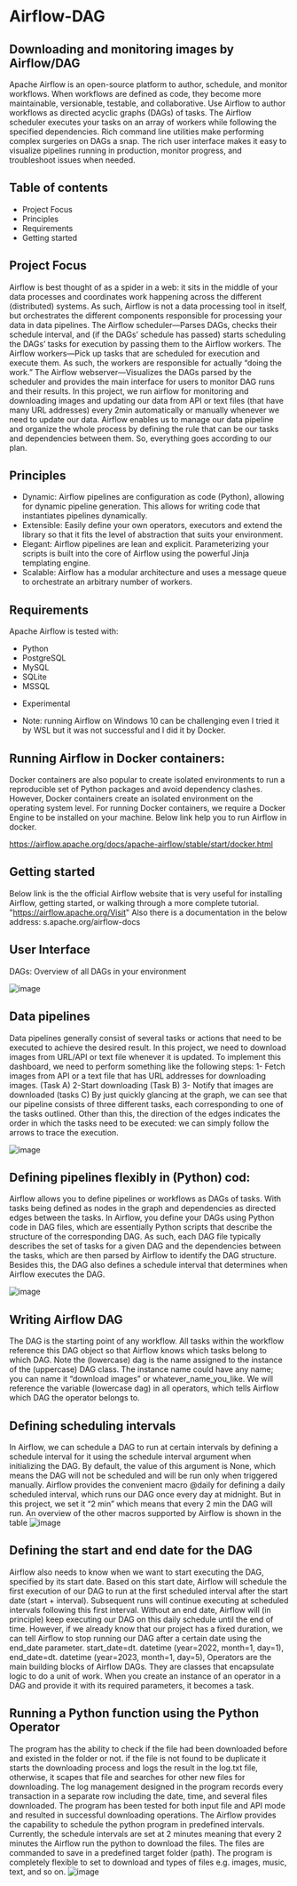 # Airflow-DAG
## Downloading and monitoring images by Airflow/DAG
Apache Airflow is an open-source platform to author, schedule, and monitor workflows.
When workflows are defined as code, they become more maintainable, versionable, testable, and collaborative.
Use Airflow to author workflows as directed acyclic graphs (DAGs) of tasks. The Airflow scheduler executes your tasks on an array of workers while following the specified dependencies. Rich command line utilities make performing complex surgeries on DAGs a snap. The rich user interface makes it easy to visualize pipelines running in production, monitor progress, and troubleshoot issues when needed.
## Table of contents

- Project Focus
- Principles
- Requirements
- Getting started
## Project Focus
Airflow is best thought of as a spider in a web: it sits in the middle of your data processes and coordinates work happening across the different (distributed) systems. As such, Airflow is not a data processing tool in itself, but orchestrates the different components responsible for processing your data in data pipelines.
The Airflow scheduler—Parses DAGs, checks their schedule interval, and (if the DAGs’ schedule has passed) starts scheduling the DAGs’ tasks for execution by passing them to the Airflow workers.  The Airflow workers—Pick up tasks that are scheduled for execution and execute them. As such, the workers are responsible for actually “doing the work.”  The Airflow webserver—Visualizes the DAGs parsed by the scheduler and provides the main interface for users to monitor DAG runs and their results.
In this project, we run airflow for monitoring and downloading images and updating our data from API or text files (that have many URL addresses) every 2min automatically or manually whenever we need to update our data. Airflow enables us to manage our data pipeline and organize the whole process by defining the rule that can be our tasks and dependencies between them. So, everything goes according to our plan.

## Principles
- Dynamic: Airflow pipelines are configuration as code (Python), allowing for dynamic pipeline generation. This allows for writing code that instantiates pipelines dynamically.
- Extensible: Easily define your own operators, executors and extend the library so that it fits the level of abstraction that suits your environment.
- Elegant: Airflow pipelines are lean and explicit. Parameterizing your scripts is built into the core of Airflow using the powerful Jinja templating engine.
- Scalable: Airflow has a modular architecture and uses a message queue to orchestrate an arbitrary number of workers.
## Requirements
Apache Airflow is tested with:
- Python		
- PostgreSQL
- MySQL	
- SQLite	
- MSSQL	
* Experimental
- Note: running Airflow on Windows 10 can be challenging even I tried it by WSL but it was not successful and I did it by Docker.



## Running Airflow in Docker containers:
Docker containers are also popular to create isolated environments to run a reproducible set of Python packages and avoid dependency clashes. However, Docker containers create an isolated environment on the operating system level. For running Docker containers, we require a Docker Engine to be installed on your machine. Below link help you to run Airflow in docker.
 
https://airflow.apache.org/docs/apache-airflow/stable/start/docker.html

## Getting started
Below link is the the official Airflow website that is very useful for installing Airflow, getting started, or walking through a more complete tutorial.
"https://airflow.apache.org/Visit" 
Also there is a documentation in the below address:
s.apache.org/airflow-docs
 
 ## User Interface
DAGs: Overview of all DAGs in your environment

![image](https://user-images.githubusercontent.com/93762108/171958386-5b731384-ef32-4539-8e58-9e9b1e8de865.png)


## Data pipelines
Data pipelines generally consist of several tasks or actions that need to be executed to achieve the desired result. In this project, we need to download images from URL/API or text file whenever it is updated. To implement this dashboard, we need to perform something like the following steps: 
1- Fetch images from API or a text file that has URL addresses for downloading images. (Task A)
2-Start downloading (Task B)
3- Notify that images are downloaded (tasks C)
By just quickly glancing at the graph, we can see that our pipeline consists of three different tasks, each corresponding to one of the tasks outlined. Other than this, the direction of the edges indicates the order in which the tasks need to be executed: we can simply follow the arrows to trace the execution.

![image](https://user-images.githubusercontent.com/93762108/171960113-d6f4da11-6c3d-47fd-bfcd-3ad027b2deba.png)


## Defining pipelines flexibly in (Python) cod:
Airflow allows you to define pipelines or workflows as DAGs of tasks. With tasks being defined as nodes in the graph and dependencies as directed edges between the tasks. In Airflow, you define your DAGs using Python code in DAG files, which are essentially Python scripts that describe the structure of the corresponding DAG. As such, each DAG file typically describes the set of tasks for a given DAG and the dependencies between the tasks, which are then parsed by Airflow to identify 
the DAG structure. Besides this, the DAG also defines a schedule interval that determines when Airflow executes the DAG.

![image](https://user-images.githubusercontent.com/93762108/171960286-a3f7ef92-bdae-49ff-934d-3fb275a6f85c.png)
## Writing Airflow DAG
The DAG is the starting point of any workflow. All tasks within the workflow reference this DAG object so that Airflow knows which tasks belong to which DAG.
Note the (lowercase) dag is the name assigned to the instance of the (uppercase) DAG class. The instance name could have any name; you can name it “download images” or whatever_name_you_like. We will reference the variable (lowercase dag) in all operators, which tells Airflow which DAG the 
operator belongs to.
## Defining scheduling intervals
In Airflow, we can schedule a DAG to run at certain intervals by defining a schedule interval for it using the schedule interval argument when initializing the DAG. By default, the value of this argument is None, which means the DAG will not be scheduled and will be run only when triggered manually. Airflow provides the convenient macro @daily for defining a daily scheduled interval, which runs our DAG once every day at midnight. But in this project, we set it “2 min” which means that every 2 min the DAG will run.
An overview of the other macros supported by Airflow is shown in the table
![image](https://user-images.githubusercontent.com/93762108/171960657-a6f37c09-06f8-4eb0-b06b-3c5f29ad49a4.png)

## Defining the start and end date for the DAG
Airflow also needs to know when we want to start executing the DAG, specified by its start date. Based on this start date, Airflow will schedule the first execution of our DAG to run at the first scheduled interval after the start date (start + interval). Subsequent runs will continue executing at scheduled intervals following this first interval.
Without an end date, Airflow will (in principle) keep executing our DAG on this daily schedule until the end of time. However, if we already know that our project has a fixed duration, we can tell Airflow to stop running our DAG after a certain date using the end_date parameter.
start_date=dt. datetime (year=2022, month=1, day=1), end_date=dt. datetime (year=2023, month=1, day=5),
Operators are the main building blocks of Airflow DAGs. They are classes that encapsulate logic to do a unit of work. When you create an instance of an operator in a DAG and provide it with its required parameters, it becomes a task. 

## Running a Python function using the Python Operator
The program has the ability to check if the file had been downloaded before and existed in the folder or not. if the file is not found to be duplicate it starts the downloading process and logs the result in the log.txt file, otherwise, it scapes that file and searches for other new files for downloading. The log management designed in the program records every transaction in a separate row including the date, time, and several files downloaded. The program has been tested for both input file and API mode and resulted in successful downloading operations. The Airflow provides the capability to schedule the python program in predefined intervals. Currently, the schedule intervals are set at 2 minutes meaning that every 2 minutes the Airflow run the python to download the files. The files are commanded to save in a predefined target folder (path). The program is completely flexible to set to download and types of files e.g. images, music, text, and so on.
![image](https://user-images.githubusercontent.com/93762108/171961058-4b3825ed-3f58-4af2-8168-691c15a840d8.png)

